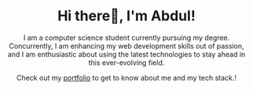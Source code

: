 <h1 align="center">Hi there👋, I'm Abdul!</h1>
<p align="center">I am a computer science student currently pursuing my degree. Concurrently, I am enhancing my web development skills out of passion, and I am enthusiastic about using the latest technologies to stay ahead in this ever-evolving field.</p>
<!-- <h1> Skills </h1>
<ul>
  <li>JavaScript</li>
  <li>Reactjs</li>
  <li>Nextjs</li>
  <li>Tailwind CSS</li>
  <li>Firebase</li>
</ul> -->
<p align="center">Check out my <a href="https://moeidejaz.com">portfolio</a> to get to know about me and my tech stack.!</p>
